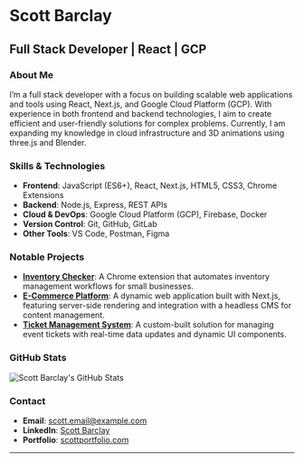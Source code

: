 # Scott Barclay

## Full Stack Developer | React | GCP

### About Me
I’m a full stack developer with a focus on building scalable web applications and tools using React, Next.js, and Google Cloud Platform (GCP). With experience in both frontend and backend technologies, I aim to create efficient and user-friendly solutions for complex problems. Currently, I am expanding my knowledge in cloud infrastructure and 3D animations using three.js and Blender.

### Skills & Technologies
- **Frontend**: JavaScript (ES6+), React, Next.js, HTML5, CSS3, Chrome Extensions
- **Backend**: Node.js, Express, REST APIs
- **Cloud & DevOps**: Google Cloud Platform (GCP), Firebase, Docker
- **Version Control**: Git, GitHub, GitLab
- **Other Tools**: VS Code, Postman, Figma

### Notable Projects
- **[Inventory Checker](#)**: A Chrome extension that automates inventory management workflows for small businesses.
- **[E-Commerce Platform](#)**: A dynamic web application built with Next.js, featuring server-side rendering and integration with a headless CMS for content management.
- **[Ticket Management System](#)**: A custom-built solution for managing event tickets with real-time data updates and dynamic UI components.

### GitHub Stats
![Scott Barclay's GitHub Stats](https://github-readme-stats.vercel.app/api?username=scottbarclay&show_icons=true&theme=default)

### Contact
- **Email**: [scott.email@example.com](mailto:scott.email@example.com)
- **LinkedIn**: [Scott Barclay](https://www.linkedin.com/in/scottbarclay/)
- **Portfolio**: [scottportfolio.com](https://scottportfolio.com)

---

